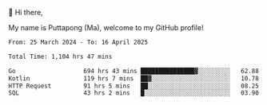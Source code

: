 👋 Hi there,

My name is Puttapong (Ma), welcome to my GitHub profile!

<!--START_SECTION:waka-->

```txt
From: 25 March 2024 - To: 16 April 2025

Total Time: 1,104 hrs 47 mins

Go                   694 hrs 43 mins ███████████████▓░░░░░░░░░   62.88 %
Kotlin               119 hrs 7 mins  ██▓░░░░░░░░░░░░░░░░░░░░░░   10.78 %
HTTP Request         91 hrs 5 mins   ██░░░░░░░░░░░░░░░░░░░░░░░   08.25 %
SQL                  43 hrs 2 mins   █░░░░░░░░░░░░░░░░░░░░░░░░   03.90 %
```

<!--END_SECTION:waka-->
